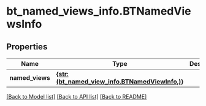 # bt_named_views_info.BTNamedViewsInfo

## Properties
Name | Type | Description | Notes
------------ | ------------- | ------------- | -------------
**named_views** | [**{str: (bt_named_view_info.BTNamedViewInfo,)}**](BTNamedViewInfo.md) |  | [optional] 

[[Back to Model list]](../README.md#documentation-for-models) [[Back to API list]](../README.md#documentation-for-api-endpoints) [[Back to README]](../README.md)


